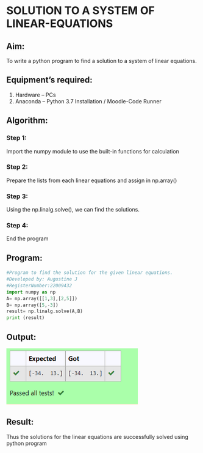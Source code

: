 # SOLUTION TO A SYSTEM OF LINEAR-EQUATIONS
## Aim:
To write a python program to find a solution to a system of linear equations.
## Equipment’s required:
1. 	Hardware – PCs
2. 	Anaconda – Python 3.7 Installation / Moodle-Code Runner
## Algorithm:
### Step 1: 
Import the numpy module to use the built-in functions for calculation
### Step 2: 
Prepare the lists from each linear equations and assign in np.array()
### Step 3: 
Using the np.linalg.solve(), we can find the solutions.
### Step 4: 
End the program
## Program:
```python
#Program to find the solution for the given linear equations.
#Developed by: Augustine J
#RegisterNumber:22009432
import numpy as np
A= np.array([[1,3],[2,5]])
B= np.array([5,-3])
result= np.linalg.solve(A,B)
print (result)
```
## Output:
![output](g.png)
## Result: 
Thus the solutions for the linear equations are successfully solved using python program

